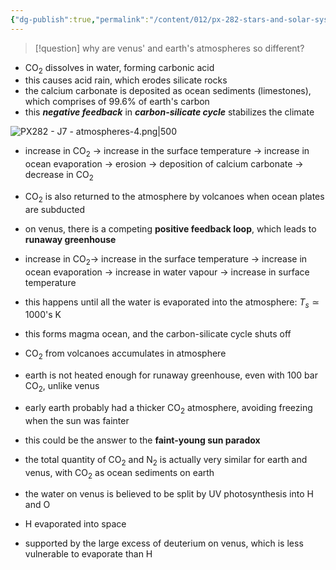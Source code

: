```yaml
---
{"dg-publish":true,"permalink":"/content/012/px-282-stars-and-solar-system/term-2-solar-system/j-terrestrial-planets/px-282-j7c-earth-and-venus/","noteIcon":"1","created":"2025-02-07T16:45:31.267+00:00","updated":"2025-02-07T16:45:38.351+00:00"}
---
```


>[!question] why are venus' and earth's atmospheres so different?

- CO$_2$ dissolves in water, forming carbonic acid
- this causes acid rain, which erodes silicate rocks
- the calcium carbonate is deposited as ocean sediments (limestones), which comprises of $99.6\%$ of earth's carbon
- this ***negative feedback*** in ***carbon-silicate cycle*** stabilizes the climate

![PX282 - J7 - atmospheres-4.png|500](/img/user/pics/PX282%20-%20J7%20-%20atmospheres-4.png)

- increase in CO$_2$ $\to$ increase in the surface temperature $\to$ increase in ocean evaporation $\to$ erosion $\to$ deposition of calcium carbonate $\to$ decrease in CO$_2$
- CO$_2$ is also returned to the atmosphere by volcanoes when ocean plates are subducted

- on venus, there is a competing **positive feedback loop**, which leads to **runaway greenhouse**
- increase in CO$_{2}\to$ increase in the surface temperature $\to$ increase in ocean evaporation $\to$ increase in water vapour $\to$ increase in surface temperature
- this happens until all the water is evaporated into the atmosphere: $T_{s} \simeq 1000$'s K
- this forms magma ocean, and the carbon-silicate cycle shuts off
- CO$_2$ from volcanoes accumulates in atmosphere

- earth is not heated enough for runaway greenhouse, even with 100 bar CO$_2$, unlike venus
- early earth probably had a thicker CO$_2$ atmosphere, avoiding freezing when the sun was fainter
- this could be the answer to the **faint-young sun paradox**

- the total quantity of CO$_2$ and N$_2$ is actually very similar for earth and venus, with CO$_2$ as ocean sediments on earth
- the water on venus is believed to be split by UV photosynthesis into H and O
- H evaporated into space
- supported by the large excess of deuterium on venus, which is less vulnerable to evaporate than H
